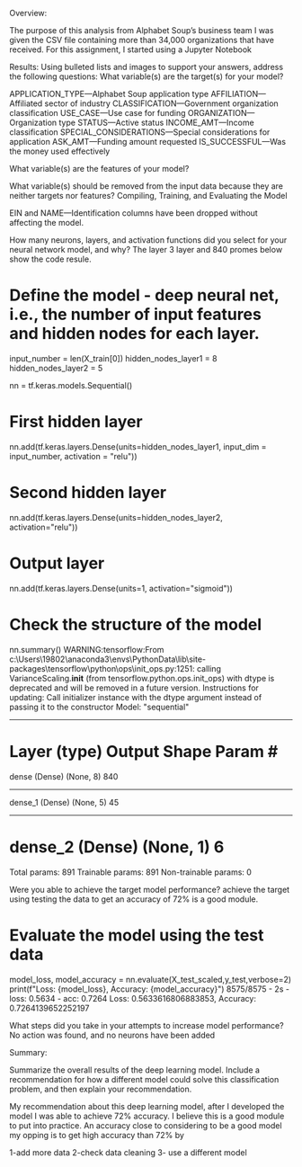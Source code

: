 Overview:

The purpose of this analysis from Alphabet Soup’s business team I was given the CSV  file containing more than 34,000 organizations that have received. 
For this assignment, I started using a Jupyter Notebook 

Results: Using bulleted lists and images to support your answers, address the following questions:
What variable(s) are the target(s) for your model?

APPLICATION_TYPE—Alphabet Soup application type
AFFILIATION—Affiliated sector of industry
CLASSIFICATION—Government organization classification
USE_CASE—Use case for funding
ORGANIZATION—Organization type
STATUS—Active status
INCOME_AMT—Income classification
SPECIAL_CONSIDERATIONS—Special considerations for application
ASK_AMT—Funding amount requested
IS_SUCCESSFUL—Was the money used effectively

What variable(s) are the features of your model?

What variable(s) should be removed from the input data because they are neither targets nor features?
Compiling, Training, and Evaluating the Model

EIN and NAME—Identification columns have been dropped without affecting the model.

How many neurons, layers, and activation functions did you select for your neural network model, and why?
The layer 3 layer and 840 promes below show the code resule.

# Define the model - deep neural net, i.e., the number of input features and hidden nodes for each layer.
input_number = len(X_train[0])
hidden_nodes_layer1 = 8
hidden_nodes_layer2 = 5

nn = tf.keras.models.Sequential()

# First hidden layer
nn.add(tf.keras.layers.Dense(units=hidden_nodes_layer1, input_dim = input_number, activation = "relu"))

# Second hidden layer
nn.add(tf.keras.layers.Dense(units=hidden_nodes_layer2, activation="relu"))

# Output layer
nn.add(tf.keras.layers.Dense(units=1, activation="sigmoid"))

# Check the structure of the model
nn.summary()
WARNING:tensorflow:From c:\Users\19802\anaconda3\envs\PythonData\lib\site-packages\tensorflow\python\ops\init_ops.py:1251: calling VarianceScaling.__init__ (from tensorflow.python.ops.init_ops) with dtype is deprecated and will be removed in a future version.
Instructions for updating:
Call initializer instance with the dtype argument instead of passing it to the constructor
Model: "sequential"
_________________________________________________________________
Layer (type)                 Output Shape              Param #   
=================================================================
dense (Dense)                (None, 8)                 840       
_________________________________________________________________
dense_1 (Dense)              (None, 5)                 45        
_________________________________________________________________
dense_2 (Dense)              (None, 1)                 6         
=================================================================
Total params: 891
Trainable params: 891
Non-trainable params: 0


Were you able to achieve the target model performance?
achieve the target using testing the data to get an accuracy of 72% is a good module.

# Evaluate the model using the test data
model_loss, model_accuracy = nn.evaluate(X_test_scaled,y_test,verbose=2)
print(f"Loss: {model_loss}, Accuracy: {model_accuracy}")
8575/8575 - 2s - loss: 0.5634 - acc: 0.7264
Loss: 0.5633616806883853, Accuracy: 0.7264139652252197

What steps did you take in your attempts to increase model performance?
No action was found, and no neurons have been  added

Summary: 

Summarize the overall results of the deep learning model. Include a recommendation for how a different model could solve this classification problem, and then explain your recommendation.

My recommendation about this deep learning model, after I developed the model I was able to achieve 72% accuracy. I believe this is a good module to put into practice. An accuracy close to considering to be a good model 
my opping is to get high accuracy than 72% by

 1-add more data 
 2-check data cleaning
 3- use a different model 
